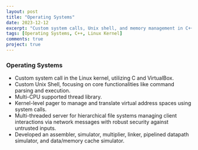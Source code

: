 ```yaml
---
layout: post
title: "Operating Systems"
date: 2023-12-12
excerpt: "Custom system calls, Unix shell, and memory management in C++."
tags: [Operating Systems, C++, Linux Kernel]
comments: true
project: true
---
```


### Operating Systems

- Custom system call in the Linux kernel, utilizing C and VirtualBox.
- Custom Unix Shell, focusing on core functionalities like command parsing and execution.
- Multi-CPU supported thread library.
- Kernel-level pager to manage and translate virtual address spaces using system calls.
- Multi-threaded server for hierarchical file systems managing client interactions via network messages with robust security against untrusted inputs.
- Developed an assembler, simulator, multiplier, linker, pipelined datapath simulator, and data/memory cache simulator.
